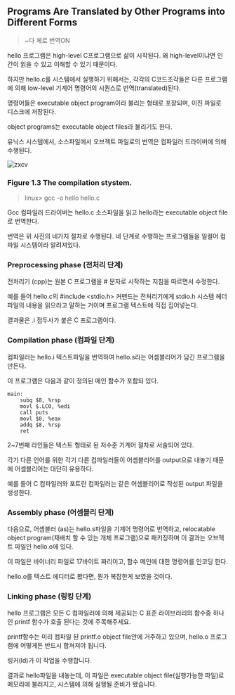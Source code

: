## Programs Are Translated by Other Programs into Different Forms

> ~다 체로 번역ON

hello 프로그램은 high-level C프로그램으로 삶이 시작된다. 왜 high-level이냐면 인간이 읽을 수 있고 이해할 수 있기 때문이다.

하지만 hello.c를 시스템에서 실행하기 위해서는, 각각의 C코드조각들은 다른 프로그램에 의해 low-level 기계어 명령어의 시퀀스로 번역(translated)된다.

명령어들은 executable object program이라 불리는 형태로 포장되며, 이진 파일로 디스크에 저장된다.

object programs는 executable object files라 불리기도 한다.

유닉스 시스템에서, 소스파일에서 오브젝트 파일로의 번역은 컴파일러 드라이버에 의해 수행된다.

![zxcv](https://user-images.githubusercontent.com/42995061/95346055-5ff80980-08f6-11eb-8879-907a0f1ca7fd.png)

### Figure 1.3 The compilation stystem.

> linux> gcc -o hello hello.c

Gcc 컴파일러 드라이버는 hello.c 소스파일을 읽고 hello라는 executable object file로 번역한다.

번역은 위 사진의 네가지 절차로 수행된다. 네 단계로 수행하는 프로그램들을 일컬어 컴파일 시스템이라 알려져있다.

### Preprocessing phase (전처리 단계)

전처리기 (cpp)는 원본 C 프로그램을 # 문자로 시작하는 지침을 따르면서 수정한다.

예를 들어 hello.c의 #include <stdio.h> 커맨드는 전처리기에게 stdio.h 시스템 헤더파일의 내용을 읽으라고 말하는 거이며 프로그램 텍스트에 직접 집어넣는다.

결과물은 .i 접두사가 붙은 C 프로그램이다.

### Compilation phase (컴파일 단계)

컴파일러는 hello.i 텍스트파일을 번역하여 hello.s라는 어셈블리어가 담긴 프로그램을 만든다. 

이 프로그램은 다음과 같이 정의된 메인 함수가 포함되 있다.

``` assembly
main:
    subq $8, %rsp
    movl $.LC0, %edi
    call puts
    movl $0, %eax
    addq $8, %rsp
    ret
```

2~7번째 라인들은 텍스트 형태로 된 저수준 기계어 절차로 서술되어 있다.

각기 다른 언어를 위한 각기 다른 컴파일러들이 어셈블리어를 output으로 내놓기 때문에 어셈블리어는 대단히 유용하다.

예를 들어 C 컴파일러와 포트란 컴파일러는 같은 어셈블리어로 작성된 output 파일을 생성한다.

### Assembly phase (어셈블리 단계)

다음으로, 어셈블러 (as)는 hello.s파일을 기계어 명령어로 번역하고, relocatable object program(재배치 할 수 있는 개체 프로그램)으로 패키징하며 이 결과는 오브젝트 파일인 hello.o에 있다.

이 파일은 바이너리 파일로 17바이트 짜리이고, 함수 메인에 대한 명령어를 인코딩 한다.

hello.o를 텍스트 에디터로 봤다면, 뭔가 복잡한게 보였을 것이다.

### Linking phase (링킹 단계)

hello 프로그램은 모든 C 컴파일러에 의해 제공되는 C 표준 라이브러리의 함수중 하나인 printf 함수가 호출 된다는 것에 주목해주세요.

printf함수는 미리 컴파일 된 printf.o object file안에 거주하고 있으며, hello.o 프로그램에 어떻게든 반드시 합쳐져야 됩니다.

링커(ld)가 이 작업을 수행합니다.

결과로 hello파일을 내놓는데, 이 파일은 executable object file(실행가능한 파일)로 메모리에 불러지고, 시스템에 의해 실행될 준비가 됐습니다.